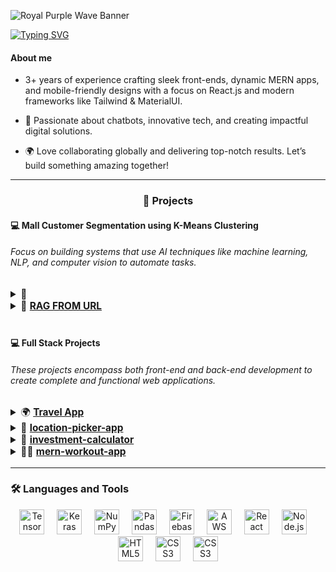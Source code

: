 ![Royal Purple Wave Banner](https://capsule-render.vercel.app/api?type=waving&color=7851A9&height=120&section=header)


<a href="https://git.io/typing-svg"><img src="https://readme-typing-svg.demolab.com?font=Fira+Code&pause=1000&color=7851A9&width=435&lines=Hi%2C+i'm+Saad+Bin+Wasi!+;Welcome+to+My+Coding+Journey.;Exploring+the+Tech+Universe.;Building+Tomorrow%2C+Today." alt="Typing SVG" /></a>



<p align='center' >

 <h4>About me </h4>

- 3+ years of experience crafting sleek front-ends, dynamic MERN apps, and mobile-friendly designs with a focus on React.js and modern frameworks like Tailwind & MaterialUI.

- 🤖 Passionate about chatbots, innovative tech, and creating impactful digital solutions.

- 🌍 Love collaborating globally and delivering top-notch results. Let’s build something amazing together!

</p>

<hr/>

<h3 align="center">🚀 Projects</h3>

<div align="left">
  <h4>💻 <strong>Mall Customer Segmentation using K-Means Clustering</strong></h4>
  <h6 align="left"> Focus on building systems that use AI techniques like machine learning, NLP, and computer vision to automate tasks. </h6>
  <div align="left">
    <ul style="list-style-type: none; padding: 0; font-size: 1.1em;">
      <details>
        <summary>🤖
          <a href="https://github.com/saadbinwasi/-K-Means-Clustering" target="_blank">
            <strong></strong>
          </a>
        </summary>
        <samp>
         In This Project, we dive into customer segmentation using K-Means Clustering, a popular unsupervised machine learning algorithm. This technique helps businesses understand their customers better by grouping them based on spending behavior, annual income, and other key factors.
        </samp>
      </details>
       <details>
        <summary>🤖
          <a href="https://github.com/saadbinwasi/rag-url" target="_blank">
            <strong>RAG FROM URL</strong>
          </a>
        </summary>
        <samp>
        a large language model (LLM) is used to answer questions based on the retrieved data.
        </samp>
      </details>
    </ul>
  </div>
</div>

<img height="5"/>

<div align="left">
  <h4>💻 <strong>Full Stack Projects</strong></h4>
  <h6 align="left"> These projects encompass both front-end and back-end development to create complete and functional web applications. </h6>
  <div align="left">
    <ul style="list-style-type: none; padding: 0; font-size: 1.1em;">
      <details>
        <summary>🌍
          <a href="https://github.com/saadbinwasi/TravelApp" target="_blank">
            <strong>Travel App</strong>
          </a>
        </summary>
        <samp>
        A full-stack web application that helps users explore destinations, book flights, and plan their travel itinerary.
        </samp>
      </details>
      <details>
        <summary> 📍
          <a href="https://github.com/saadbinwasi/location-picker-app-" target="_blank">
            <strong>location-picker-app</strong>
          </a>
        </summary>
        <samp>
          A web app that allows users to easily select and save their preferred locations on a map for various purposes.
        </samp>
      </details>
      <details>
        <summary>💸
          <a href="https://github.com/saadbinwasi/investment-calculator-" target="_blank">
            <strong>investment-calculator</strong>
          </a>
        </summary>
        <samp>
         A tool that helps users calculate potential returns on their investments by inputting different variables like amount, rate of return, and time.
        </samp>
      </details>
      <details>
        <summary>🏋️‍♂️
          <a href="https://github.com/saadbinwasi/mern-workout-app" target="_blank">
            <strong>mern-workout-app</strong>
          </a>
        </summary>
        <samp>
         A fitness application built with the MERN stack that allows users to track their workouts, set goals, and monitor progress.
        </samp>
      </details>
    </ul>
  </div>
</div>

<hr />

<h3 align="left">🛠 Languages and Tools</h3>

<div align="center">
  <img src="https://www.vectorlogo.zone/logos/tensorflow/tensorflow-icon.svg" height="40" alt="TensorFlow logo" />
  <img width="12" />
  <img src="https://icon.icepanel.io/Technology/svg/Keras.svg" height="40" alt="Keras logo" />
  <img width="12" />
  <img src="https://cdn.worldvectorlogo.com/logos/numpy-1.svg" height="40" alt="NumPy logo" />
  <img width="12" />
  <img src="https://icon.icepanel.io/Technology/png-shadow-512/Pandas.png" height="40" alt="Pandas logo" />
  <img width="12" />
  <img src="https://cdn.jsdelivr.net/gh/devicons/devicon/icons/firebase/firebase-plain-wordmark.svg" height="40" alt="Firebase logo" />
  <img width="12" />
  <img src="https://cdn.jsdelivr.net/gh/devicons/devicon/icons/amazonwebservices/amazonwebservices-line-wordmark.svg" height="40" alt="AWS logo" />
  <img width="12" />
  <img src="https://cdn.jsdelivr.net/gh/devicons/devicon/icons/react/react-original-wordmark.svg" height="40" alt="React logo" />
  <img width="12" />
  <img src="https://cdn.jsdelivr.net/gh/devicons/devicon/icons/nodejs/nodejs-original-wordmark.svg" height="40" alt="Node.js logo" />
  <img width="12" />
  <img src="https://cdn.jsdelivr.net/gh/devicons/devicon/icons/html5/html5-original-wordmark.svg" height="40" alt="HTML5 logo" />
  <img width="12" />
  <img src="https://cdn.jsdelivr.net/gh/devicons/devicon/icons/css3/css3-original-wordmark.svg" height="40" alt="CSS3 logo" />
   <img width="12" />
  <img src="https://cdn.worldvectorlogo.com/logos/react-native-1.svg" height="40" alt="CSS3 logo" />

</div>
